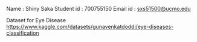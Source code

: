 Name : Shiny Saka 
Student id : 700755150
Email id : sxs51500@ucmo.edu

Dataset for Eye Disease
https://www.kaggle.com/datasets/gunavenkatdoddi/eye-diseases-classification
